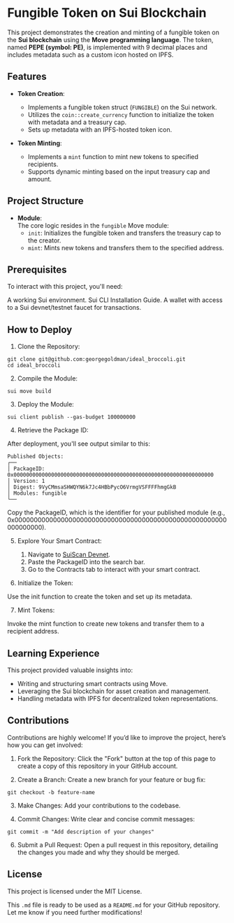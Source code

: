 # Fungible Token on Sui Blockchain  

This project demonstrates the creation and minting of a fungible token on the **Sui blockchain** using the **Move programming language**. The token, named **PEPE (symbol: PE)**, is implemented with 9 decimal places and includes metadata such as a custom icon hosted on IPFS.  

## Features  

- **Token Creation**:  
  - Implements a fungible token struct (`FUNGIBLE`) on the Sui network.  
  - Utilizes the `coin::create_currency` function to initialize the token with metadata and a treasury cap.  
  - Sets up metadata with an IPFS-hosted token icon.  

- **Token Minting**:  
  - Implements a `mint` function to mint new tokens to specified recipients.  
  - Supports dynamic minting based on the input treasury cap and amount.  

## Project Structure  

- **Module**:  
  The core logic resides in the `fungible` Move module:  
  - `init`: Initializes the fungible token and transfers the treasury cap to the creator.  
  - `mint`: Mints new tokens and transfers them to the specified address.  

## Prerequisites
To interact with this project, you'll need:

A working Sui environment. Sui CLI Installation Guide.
A wallet with access to a Sui devnet/testnet faucet for transactions.

## How to Deploy
1. Clone the Repository:

```
git clone git@github.com:georgegoldman/ideal_broccoli.git
cd ideal_broccoli
```

2. Compile the Module:

```
sui move build
```
3. Deploy the Module:

```
sui client publish --gas-budget 100000000
```
4. Retrieve the Package ID:

After deployment, you'll see output similar to this:
```
Published Objects:                                                                                                             
┌──                                                                                                                           
│ PackageID: 0x0000000000000000000000000000000000000000000000000000000000000000                                                
│ Version: 1                                                                                                                  
│ Digest: 9VyCMmsaSHWQYN6k7Jc4HBbPycO6VrmgVSFFFFhmgGkB                                                                         
│ Modules: fungible                                                                                                            
└──                                                                                                                           
```

Copy the PackageID, which is the identifier for your published module (e.g., 0x0000000000000000000000000000000000000000000000000000000000000000).

5. Explore Your Smart Contract:

    1. Navigate to [SuiScan Devnet](https://suiscan.xyz/devnet).
    2. Paste the PackageID into the search bar.
    3. Go to the Contracts tab to interact with your smart contract.

6. Initialize the Token:

Use the init function to create the token and set up its metadata.

7. Mint Tokens:

Invoke the mint function to create new tokens and transfer them to a recipient address.


## Learning Experience
This project provided valuable insights into:

- Writing and structuring smart contracts using Move.
- Leveraging the Sui blockchain for asset creation and management.
- Handling metadata with IPFS for decentralized token representations.

## Contributions
Contributions are highly welcome! If you’d like to improve the project, here’s how you can get involved:

1. Fork the Repository:
Click the "Fork" button at the top of this page to create a copy of this repository in your GitHub account.

2. Create a Branch:
Create a new branch for your feature or bug fix:

```
git checkout -b feature-name
```

3. Make Changes:
Add your contributions to the codebase.

4. Commit Changes:
Write clear and concise commit messages:

```
git commit -m "Add description of your changes"
```

6. Submit a Pull Request:
Open a pull request in this repository, detailing the changes you made and why they should be merged.

## License
This project is licensed under the MIT License.

This `.md` file is ready to be used as a `README.md` for your GitHub repository. Let me know if you need further modifications!
